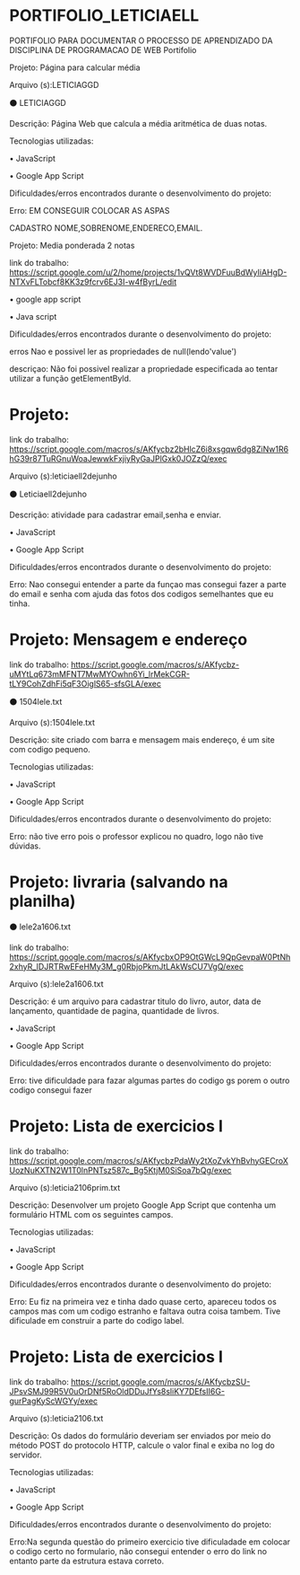 # PORTIFOLIO_LETICIAELL
PORTIFOLIO PARA DOCUMENTAR O PROCESSO DE APRENDIZADO DA DISCIPLINA DE PROGRAMACAO DE WEB
Portifolio

Projeto: Página para calcular média

Arquivo (s):LETICIAGGD

⚫ LETICIAGGD

Descrição: Página Web que calcula a média aritmética de duas notas.

Tecnologias utilizadas:

• JavaScript

• Google App Script

Dificuldades/erros encontrados durante o desenvolvimento do projeto:

Erro: EM CONSEGUIR COLOCAR AS ASPAS

CADASTRO NOME,SOBRENOME,ENDERECO,EMAIL.

Projeto: Media ponderada 2 notas

link do trabalho: https://script.google.com/u/2/home/projects/1vQVt8WVDFuuBdWyIiAHgD-NTXvFLTobcf8KK3z9fcrv6EJ3I-w4fByrL/edit

• google app script

• Java script

Dificuldades/erros encontrados durante o desenvolvimento do projeto:

erros Nao e possivel ler as propriedades de null(lendo'value')

descriçao: Não foi possivel realizar a propriedade especificada ao tentar utilizar a função getElementByld.

# Projeto:

link do trabalho:  https://script.google.com/macros/s/AKfycbz2bHlcZ6i8xsgqw6dg8ZiNw1R6hG39r87TuRGnuWoaJewwkFxjiyRyGaJPlGxk0JOZzQ/exec

Arquivo (s):leticiaell2dejunho

⚫ Leticiaell2dejunho


Descrição: atividade para cadastrar email,senha e enviar.

• JavaScript

• Google App Script

Dificuldades/erros encontrados durante o desenvolvimento do projeto:

Erro: Nao consegui entender a parte da funçao mas consegui fazer a parte do email e senha com ajuda das fotos dos codigos semelhantes que eu tinha.

# Projeto: Mensagem e endereço 

link do trabalho: https://script.google.com/macros/s/AKfycbz-uMYtLq673mMFNT7MwMYOwhn6Yi_lrMekCGR-tLY9CohZdhFi5qF3OiglS65-sfsGLA/exec

⚫ 1504lele.txt

Arquivo (s):1504lele.txt

Descrição: site criado com barra e mensagem mais endereço, é um site com codigo pequeno.

Tecnologias utilizadas:

• JavaScript

• Google App Script

Dificuldades/erros encontrados durante o desenvolvimento do projeto:

Erro: não tive erro pois o professor explicou no quadro, logo não tive dúvidas.







# Projeto: livraria (salvando na planilha)

⚫ lele2a1606.txt

link do trabalho: https://script.google.com/macros/s/AKfycbxOP9OtGWcL9QpGevpaW0PtNh2xhyR_IDJRTRwEFeHMy3M_g0RbjoPkmJtLAkWsCU7VgQ/exec

Arquivo (s):lele2a1606.txt

Descrição: é um arquivo para cadastrar titulo do livro, autor, data de lançamento, quantidade de pagina, quantidade de livros.

• JavaScript

• Google App Script

Dificuldades/erros encontrados durante o desenvolvimento do projeto:

Erro: tive dificuldade para fazar algumas partes do codigo gs porem o outro codigo consegui fazer


# Projeto: Lista de exercicios I

link do trabalho: https://script.google.com/macros/s/AKfycbzPdaWy2tXoZvkYhBvhyGECroXUozNuKXTN2W1T0lnPNTsz587c_Bg5KtjM0SiSoa7bQg/exec

Arquivo (s):leticia2106prim.txt

Descrição: Desenvolver um projeto Google App
Script que contenha um formulário HTML com os seguintes campos.

Tecnologias utilizadas:

• JavaScript

• Google App Script

Dificuldades/erros encontrados durante o desenvolvimento do projeto:

Erro: Eu fiz na primeira vez e tinha dado quase certo, apareceu todos os campos mas com um codigo estranho e faltava outra coisa tambem. Tive dificulade em construir a parte do codigo label.

# Projeto: Lista de exercicios I

link do trabalho: https://script.google.com/macros/s/AKfycbzSU-JPsvSMJ99R5V0uOrDNf5RoOldDDuJfYs8sliKY7DEfsII6G-gurPagKyScWGYy/exec

Arquivo (s):leticia2106.txt

Descrição: Os dados do formulário deveriam ser enviados por meio do
método POST do protocolo HTTP, calcule o valor final e exiba no log do servidor.

Tecnologias utilizadas:

• JavaScript

• Google App Script

Dificuldades/erros encontrados durante o desenvolvimento do projeto:

Erro:Na segunda questão do primeiro exercicio tive dificuladade em colocar o codigo certo no formulario, não consegui entender o erro do link no entanto parte da estrutura estava correto.








